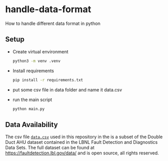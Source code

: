 # handle-data-format

How to handle different data format in python

## Setup

* Create virtual environment
    ```bash
    python3 -m venv .venv
    ```
* Install requirements
    ```bash
    pip install -r requirements.txt
    ```

* put some csv file in data folder and name it data.csv
* run the main script
    ```bash
    python main.py
    ```
  

## Data Availability
The csv file [`data.csv`](./data/data.csv) used in this repository in the is a subset of the Double Duct AHU dataset contained in the
LBNL Fault Detection and Diagnostics Data Sets. The full dataset can be found at https://faultdetection.lbl.gov/data/ and is open source, all rights reserved.


